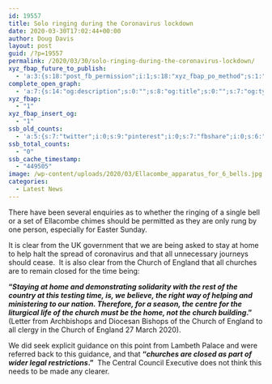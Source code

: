 ```yaml
---
id: 19557
title: Solo ringing during the Coronavirus lockdown
date: 2020-03-30T17:02:44+00:00
author: Doug Davis
layout: post
guid: /?p=19557
permalink: /2020/03/30/solo-ringing-during-the-coronavirus-lockdown/
xyz_fbap_future_to_publish:
  - 'a:3:{s:18:"post_fb_permission";i:1;s:18:"xyz_fbap_po_method";s:1:"2";s:16:"xyz_fbap_message";s:62:"News item added to the CCCBR website: {POST_TITLE} {PERMALINK}";}'
complete_open_graph:
  - 'a:7:{s:14:"og:description";s:0:"";s:8:"og:title";s:0:"";s:7:"og:type";s:0:"";s:12:"twitter:card";s:7:"summary";s:15:"twitter:creator";s:0:"";s:19:"twitter:description";s:0:"";s:8:"og:image";s:5:"19559";}'
xyz_fbap:
  - "1"
xyz_fbap_insert_og:
  - "1"
ssb_old_counts:
  - 'a:5:{s:7:"twitter";i:0;s:9:"pinterest";i:0;s:7:"fbshare";i:0;s:6:"reddit";i:0;s:6:"tumblr";N;}'
ssb_total_counts:
  - "0"
ssb_cache_timestamp:
  - "449505"
image: /wp-content/uploads/2020/03/Ellacombe_apparatus_for_6_bells.jpg
categories:
  - Latest News
---
```

There have been several enquiries as to whether the ringing of a single bell or a set of Ellacombe chimes should be permitted as they are only rung by one person, especially for Easter Sunday.

It is clear from the UK government that we are being asked to stay at home to help halt the spread of coronavirus and that all unnecessary journeys should cease.  It is also clear from the Church of England that all churches are to remain closed for the time being:

 **“_Staying at home and demonstrating solidarity with the rest of the country at this testing time, is, we believe, the right way of helping and ministering to our nation. Therefore, for a season, the centre for the liturgical life of the church must be the home, not the church building_.”**  
(Letter from Archbishops and Diocesan Bishops of the Church of England to all clergy in the Church of England 27 March 2020).

We did seek explicit guidance on this point from Lambeth Palace and were referred back to this guidance, and that **&#8220;_churches are closed as part of wider legal restrictions_.&#8221;**  The Central Council Executive does not think this needs to be made any clearer.

